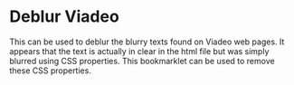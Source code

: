 Deblur Viadeo
=============

This can be used to deblur the blurry texts found on Viadeo web pages. It
appears that the text is actually in clear in the html file but was simply
blurred using CSS properties. This bookmarklet can be used to remove these CSS properties.
